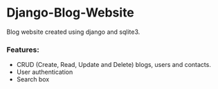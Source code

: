 # Django-Blog-Website
Blog website created using django and sqlite3.
### Features: 
- CRUD (Create, Read, Update and Delete) blogs, users and contacts.
- User authentication
- Search box
        
